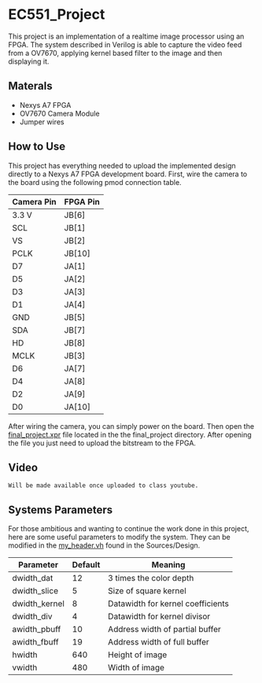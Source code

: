 # EC551_Project
This project is an implementation of a realtime image processor using an FPGA. The system described in Verilog is able to capture the video feed from a OV7670, applying kernel based filter to the image and then displaying it.

## Materals
- Nexys A7 FPGA
- OV7670 Camera Module
- Jumper wires

## How to Use
This project has everything needed to upload the implemented design directly to a Nexys A7 FPGA development board. First, wire the camera to the board using the following pmod connection table.

| Camera Pin | FPGA Pin |
|------------|----------|
| 3.3 V      | JB[6]    |
| SCL        | JB[1]    |
| VS         | JB[2]    |
| PCLK       | JB[10]   |
| D7         | JA[1]    |
| D5         | JA[2]    |
| D3         | JA[3]    |
| D1         | JA[4]    |
| GND        | JB[5]    |
| SDA        | JB[7]    |
| HD         | JB[8]    |
| MCLK       | JB[3]    |
| D6         | JA[7]    |
| D4         | JA[8]    |
| D2         | JA[9]    |
| D0         | JA[10]   |

After wiring the camera, you can simply power on the board. Then open the [final_project.xpr](final_project/final_project.xpr) file located in the the final_project directory. After opening the file you just need to upload the bitstream to the FPGA.

## Video

```
Will be made available once uploaded to class youtube.
```

## Systems Parameters

For those ambitious and wanting to continue the work done in this project, here are some useful parameters to modify the system. They can be modified in the [my_header.vh](Sources/Design/my_header.vh) found in the Sources/Design.

| Parameter     | Default | Meaning                           |
|---------------|---------|-----------------------------------|
| dwidth_dat    |      12 | 3 times the color depth           |
| dwidth_slice  |       5 | Size of square kernel             |
| dwidth_kernel |       8 | Datawidth for kernel coefficients |
| dwidth_div    |       4 | Datawidth for kernel divisor      |
| awidth_pbuff  |      10 | Address width of partial buffer   |
| awidth_fbuff  |      19 | Address width of full buffer      |
| hwidth        |     640 | Height of image                   |
| vwidth        |     480 | Width of image                    |